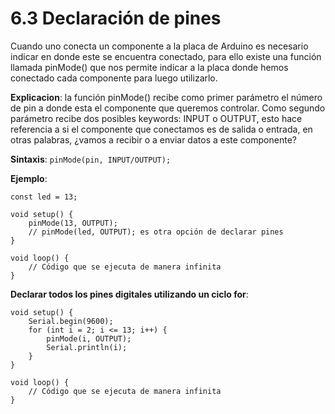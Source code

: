 # **6.3 Declaración de pines**

Cuando uno conecta un componente a la placa de Arduino es necesario indicar en donde este se encuentra conectado, para ello existe una función llamada pinMode() que nos permite indicar a la placa donde hemos conectado cada componente para luego utilizarlo.

**Explicacion**: la función pinMode() recibe como primer parámetro el número de pin a donde esta el componente que queremos controlar. Como segundo parámetro recibe dos posibles keywords: INPUT o OUTPUT, esto hace referencia a si el componente que conectamos es de salida o entrada, en otras palabras, ¿vamos a recibir o a enviar datos a este componente?

**Sintaxis**: `pinMode(pin, INPUT/OUTPUT);`

**Ejemplo**:

```arduino
const led = 13;

void setup() {
    pinMode(13, OUTPUT);
    // pinMode(led, OUTPUT); es otra opción de declarar pines
}

void loop() {
    // Código que se ejecuta de manera infinita
}
```

**Declarar todos los pines digitales utilizando un ciclo for**:

```arduino
void setup() {
  	Serial.begin(9600);
    for (int i = 2; i <= 13; i++) {
        pinMode(i, OUTPUT);
        Serial.println(i);
    }
}

void loop() {
    // Código que se ejecuta de manera infinita
}
```
